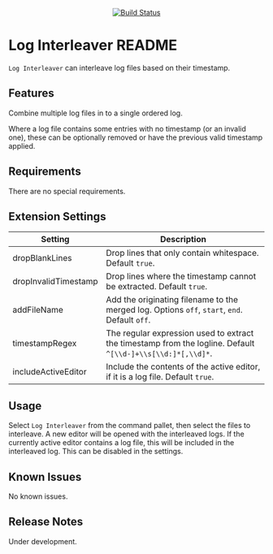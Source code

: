 <p align=center>
<a href="https://travis-ci.org/jamesbattersby/vscode-loginterleaver"><img src="https://travis-ci.org/jamesbattersby/vscode-loginterleaver.svg?branch=master" alt="Build Status"></a>
</p>


# Log Interleaver README

`Log Interleaver` can interleave log files based on their timestamp.

## Features

Combine multiple log files in to a single ordered log.

Where a log file contains some entries with no timestamp (or an invalid one), these can be optionally removed or have the previous valid timestamp applied.

## Requirements

There are no special requirements.

## Extension Settings

| Setting              | Description                                                                                                 |
|----------------------|-------------------------------------------------------------------------------------------------------------|
| dropBlankLines       | Drop lines that only contain whitespace. Default `true`.                                                    |
| dropInvalidTimestamp | Drop lines where the timestamp cannot be extracted. Default `true`.                                         |
| addFileName          | Add the originating filename to the merged log.  Options `off`, `start`, `end`.  Default `off`.             |
| timestampRegex       | The regular expression used to extract the timestamp from the logline. Default `^[\\d-]+\\s[\\d:]*[,\\d]*`. |
| includeActiveEditor  | Include the contents of the active editor, if it is a log file. Default `true`.                             |

## Usage

Select `Log Interleaver` from the command pallet, then select the files to interleave.  A new editor will be opened with the interleaved logs.  If the
currently active editor contains a log file, this will be included in the interleaved log.  This can be disabled in the settings.

## Known Issues

No known issues.

## Release Notes

Under development.
